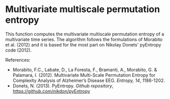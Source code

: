 # Multivariate multiscale permutation entropy
This function computes the multivariate multiscale permutation entropy of a multivariate time series. The algorithm follows the formulations of Morabito et al. (2012) and it is based for the most part on Nikolay Donets' pyEntropy code (2012).
        
References:
- Morabito, F.C., Labate, D., La Foresta, F., Bramanti, A., Morabito, G. & Palamara, I. (2012). Multivariate Multi-Scale Permutation Entropy for Complexity Analysis of Alzheimer’s Disease EEG. *Entropy, 14*, 1186-1202.
- Donets, N. (2013). PyEntropy. *Github repository*, https://github.com/nikdon/pyEntropy
